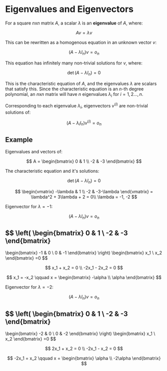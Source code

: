 # Eigenvalues and Eigenvectors

For a square $n$x$n$ matrix $A$, a scalar $\lambda$ is an **eigenvalue** of $A$, where:

$$Av =\lambda v$$

This can be rewritten as a homogenous equation in an unknown vector $v$:

$$(A-\lambda I_n)v = o_n$$

This equation has infinitely many non-trivial solutions for $v$, where:

$$\det(A-\lambda I_n) = 0$$

This is the characteristic equation of $A$, and the eigenvalues $\lambda$ are scalars that satisfy this. Since the characteristic equation is an $n$-th degree polynomial, an $n$x$n$ matrix will have $n$ eigenvalues $\lambda_i$ for $i = 1,2...,n$.

Corresponding to each eigenvalue $\lambda_i$, eigenvectors $v^{(i)}$ are non-trivial solutions of:

$$(A-\lambda_i I_n)v^{(i)} = o_n$$

## Example

Eigenvalues and vectors of:

$$
A =
\begin{bmatrix}
0 & 1 \\ -2 & -3
\end{bmatrix}
$$

The characteristic equation and it's solutions:

$$
\det(A - \lambda I_n) = 0
$$

$$
\begin{vmatrix}
-\lambda & 1 \\
-2 & -3-\lambda
\end{vmatrix}
= \lambda^2 + 3\lambda + 2 = 0\\
\lambda = -1, -2
$$

Eigenvector for $\lambda = -1$:

$$(A-\lambda I_n)v = o_n$$

$$
\left(
\begin{bmatrix}
0 & 1 \\ -2 & -3
\end{bmatrix}
-
\begin{bmatrix}
-1 & 0 \\ 0 & -1
\end{bmatrix}
\right)
\begin{bmatrix}
x_1 \\ x_2
\end{bmatrix}
=0
$$

$$
x_1 + x_2 = 0 \\
-2x_1 - 2x_2 = 0
$$

$$
x_1 = -x_2 \qquad
x = \begin{bmatrix}
-\alpha \\ \alpha
\end{bmatrix}
$$

Eigenvector for $\lambda = -2$:

$$(A-\lambda I_n)v = o_n$$

$$
\left(
\begin{bmatrix}
0 & 1 \\ -2 & -3
\end{bmatrix}
-
\begin{bmatrix}
-2 & 0 \\ 0 & -2
\end{bmatrix}
\right)
\begin{bmatrix}
x_1 \\ x_2
\end{bmatrix}
=0
$$

$$
2x_1 + x_2 = 0 \\
-2x_1 - x_2 = 0
$$

$$
-2x_1 = x_2 \qquad
x = \begin{bmatrix}
\alpha \\ -2\alpha
\end{bmatrix}
$$

